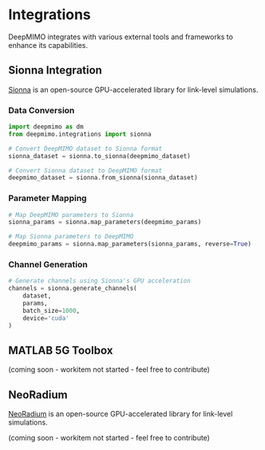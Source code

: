 # Integrations

DeepMIMO integrates with various external tools and frameworks to enhance its capabilities.

## Sionna Integration

[Sionna](https://github.com/NVlabs/sionna) is an open-source GPU-accelerated library for link-level simulations.

### Data Conversion
```python
import deepmimo as dm
from deepmimo.integrations import sionna

# Convert DeepMIMO dataset to Sionna format
sionna_dataset = sionna.to_sionna(deepmimo_dataset)

# Convert Sionna dataset to DeepMIMO format
deepmimo_dataset = sionna.from_sionna(sionna_dataset)
```

### Parameter Mapping
```python
# Map DeepMIMO parameters to Sionna
sionna_params = sionna.map_parameters(deepmimo_params)

# Map Sionna parameters to DeepMIMO
deepmimo_params = sionna.map_parameters(sionna_params, reverse=True)
```

### Channel Generation
```python
# Generate channels using Sionna's GPU acceleration
channels = sionna.generate_channels(
    dataset,
    params,
    batch_size=1000,
    device='cuda'
)
```

## MATLAB 5G Toolbox

(coming soon - workitem not started - feel free to contribute)

## NeoRadium

[NeoRadium](https://github.com/InterDigitalInc/NeoRadium) is an open-source GPU-accelerated library for link-level simulations.

(coming soon - workitem not started - feel free to contribute)